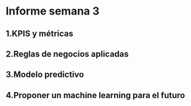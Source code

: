 # Informe semana 3

## **1.KPIS y métricas**  

## **2.Reglas de negocios aplicadas**  

## **3.Modelo predictivo**  

## **4.Proponer un machine learning para el futuro**  
